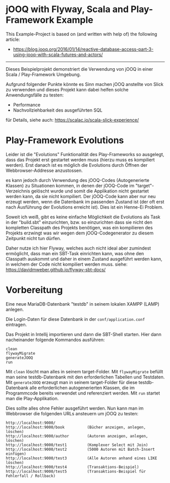 # jOOQ with Flyway, Scala and Play-Framework Example

This Example-Project is based on (and written with help of) the following article:
- https://blog.jooq.org/2016/01/14/reactive-database-access-part-3-using-jooq-with-scala-futures-and-actors/

----

Dieses Beispielprojekt demonstriert die Verwendung von jOOQ in einer Scala / Play-Framework Umgebung. 

Aufgrund folgender Punkte könnte es Sinn machen jOOQ anstellte von Slick zu verwenden und dieses Projekt kann dabei helfen solche Anwendungsfälle zu testen:
- Performance
- Nachvollziehbarkeit des ausgeführten SQL

für Details, siehe auch: https://scalac.io/scala-slick-experience/

# Play-Framework Evolutions

Leider ist die "Evolutions" Funktionalität des Play-Frameworks so ausgelegt, dass das Projekt erst gestartet werden muss (hierzu muss es kompiliert werden). Erst danach ist es möglich die Evolutions durch Öffnen der Webbrowser-Addresse anzustossen.

es kann jedoch durch Verwendung des jOOQ-Codes (Autogenerierte Klassen) zu Situationen kommen, in denen der jOOQ-Code im "target"-Verzeichnis gelöscht wurde und somit die Applikation nicht gestartet werden kann, da sie nicht kompiliert. Der jOOQ-Code kann aber nur neu erzeugt werden, wenn die Datenbank im passenden Zustand ist (der oft erst nach Ausführung der Evolutions erreicht ist). Dies ist ein Henne-Ei Problem.

Soweit ich weiß, gibt es keine einfache Möglichkeit die Evolutions als Task in der "build.sbt" einzurichten, bzw. so einzurichten dass sie nicht den kompletten Classpath des Projekts benötigen, was ein kompilieren des Projekts erzwingt was wir wegen dem jOOQ-Codegenerator zu diesem Zeitpunkt nicht tun dürfen.

Daher nutze ich hier Flyway, welches auch nicht ideal aber zumindest ermöglicht, dass man ein SBT-Task einrichten kann, was ohne den Classpath auskommt und daher in einem Zustand ausgeführt werden kann, in welchem der Code nicht kompiliert werden muss.
siehe: https://davidmweber.github.io/flyway-sbt-docs/

# Vorbereitung

Eine neue MariaDB-Datenbank "testdb" in seinem lokalen XAMPP (LAMP) anlegen.

Die Login-Daten für diese Datenbank in der `conf/application.conf` eintragen.  

Das Projekt in Intellij importieren und dann die SBT-Shell starten. Hier dann nacheinander folgende Kommandos ausführen:

```
clean
flywayMigrate
generateJOOQ
run
```
Mit `clean` löscht man alles in seinem target-Folder. Mit `flywayMigrate` befüllt man seine testdb-Datenbank mit den erforderlichen Tabellen und Testdaten. Mit `generateJOOQ` erzeugt man in seinem target-Folder für diese testdb-Datenbank alle erforderlichen autogenerierten Klassen, die im Programmcode bereits verwendet und referenziert werden. Mit `run` startet man die Play-Applikation.

Dies sollte alles ohne Fehler ausgeführt werden. Nun kann man im Webbrowser die folgenden URLs ansteuern um jOOQ zu testen:

```
http://localhost:9000/
http://localhost:9000/book          (Bücher anzeigen, anlegen, löschen)
http://localhost:9000/author        (Autoren anzeigen, anlegen, löschen)
http://localhost:9000/test1         (Komplexer Select mit Join)
http://localhost:9000/test2         (5000 Autoren mit Batch-Insert einfügen)
http://localhost:9000/test3         (Alle Autoren anhand eines LIKE löschen)
http://localhost:9000/test4         (Transaktions-Beispiel)
http://localhost:9000/test5         (Transaktions-Beispiel für Fehlerfall / Rollback)
```

